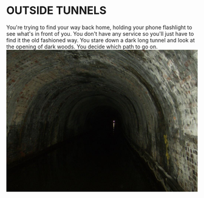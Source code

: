 # OUTSIDE TUNNELS
<body> You're trying to find your way back home, holding your phone flashlight to see what's in front of you. You don't have any service so you'll just have to find it the old fashioned way. You stare down a dark long tunnel and look at the opening of dark woods. You decide which path to go on.

<link href= "End.Tunnels"> 

<img src="dark_tunnel_by_sugarsweet1994.jpg">
